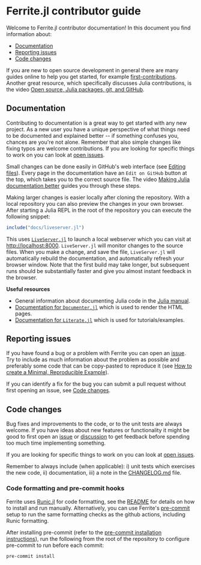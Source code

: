 # Ferrite.jl contributor guide

Welcome to Ferrite.jl contributor documentation! In this document you find
information about:

 - [Documentation](#documentation)
 - [Reporting issues](#reporting-issues)
 - [Code changes](#reporting-issues)

If you are new to open source development in general there are many guides online to help
you get started, for example [first-contributions][first-contributions]. Another great
resource, which specifically discusses Julia contributions, is the video [Open source, Julia
packages, git, and GitHub][tim-git].

## Documentation

Contributing to documentation is a great way to get started with any new project. As a new
user you have a unique perspective of what things need to be documented and explained better
-- if something confuses you, chances are you're not alone. Remember that also simple
changes like fixing typos are welcome contributions. If you are looking for specific things
to work on you can look at [open issues][open-issues].

Small changes can be done easily in GitHub's web interface (see [Editing
files][gh-edit-files]). Every page in the documentation have an `Edit on GitHub` button at
the top, which takes you to the correct source file. The video [Making Julia documentation
better][tim-doc] guides you through these steps.

Making larger changes is easier locally after cloning the repository. With a local
repository you can also preview the changes in your own browser. After starting a Julia REPL
in the root of the repository you can execute the following snippet:

```julia
include("docs/liveserver.jl")
```

This uses [`LiveServer.jl`][liveserver] to launch a local webserver which you can visit at
[http://localhost:8000](http://localhost:8000). `LiveServer.jl` will monitor changes to the
source files. When you make a change, and save the file, `LiveServer.jl` will automatically
rebuild the documentation, and automatically refresh your browser window. Note that the
first build may take longer, but subsequent runs should be substantially faster and give you
almost instant feedback in the browser.

**Useful resources**
 - General information about documenting Julia code in the [Julia manual][julia-doc].
 - [Documentation for `Documenter.jl`][documenter] which is used to render the HTML pages.
 - [Documentation for `Literate.jl`][literate] which is used for tutorials/examples.


## Reporting issues

If you have found a bug or a problem with Ferrite you can open an [issue][new-issue]. Try
to include as much information about the problem as possible and preferably some code that
can be copy-pasted to reproduce it (see [How to create a Minimal, Reproducible
Example][so-mre]).

If you can identify a fix for the bug you can submit a pull request without first opening an
issue, see [Code changes](#code-changes).


## Code changes

Bug fixes and improvements to the code, or to the unit tests are always welcome. If you have
ideas about new features or functionality it might be good to first open an
[issue][new-issue] or [discussion][new-discussion] to get feedback before spending too much
time implementing something.

If you are looking for specific things to work on you can look at [open
issues][open-issues].

Remember to always include (when applicable): i) unit tests which exercises the new code,
ii) documentation, iii) a note in the [CHANGELOG.md](CHANGELOG.md) file.

### Code formatting and pre-commit hooks

Ferrite uses [Runic.jl][runic] for code formatting, see the [README][runic-readme] for
details on how to install and run manually. Alternatively, you can use Ferrite's
[pre-commit] setup to run the same formatting checks as the github actions,
including Runic formatting.

After installing pre-commit (refer to the [pre-commit installation
instructions][pre-commit-install]), run the following from the root of the repository to
configure pre-commit to run before each commit:

```shell
pre-commit install
```

[documenter]: https://juliadocs.github.io/Documenter.jl/
[first-contributions]: https://github.com/firstcontributions/first-contributions
[gh-edit-files]: https://docs.github.com/en/repositories/working-with-files/managing-files/editing-files#editing-files-in-another-users-repository
[julia-doc]: https://docs.julialang.org/en/v1/manual/documentation/
[literate]: https://fredrikekre.github.io/Literate.jl/v2/
[liveserver]: https://github.com/tlienart/LiveServer.jl
[new-discussion]: https://github.com/Ferrite-FEM/Ferrite.jl/discussions/new
[new-issue]: https://github.com/Ferrite-FEM/Ferrite.jl/issues/new
[open-issues]: https://github.com/Ferrite-FEM/Ferrite.jl/issues
[pre-commit-install]: https://pre-commit.com/#install
[pre-commit]: https://pre-commit.com/
[runic-readme]: https://github.com/fredrikekre/Runic.jl/blob/master/README.md
[runic]: https://github.com/fredrikekre/Runic.jl
[so-mre]: https://stackoverflow.com/help/minimal-reproducible-example
[tim-doc]: https://youtu.be/ZpH1ry8qqfw
[tim-git]: https://youtu.be/cquJ9kPkwR8
